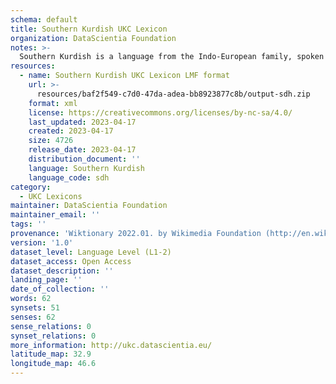 ```yaml
---
schema: default
title: Southern Kurdish UKC Lexicon
organization: DataScientia Foundation
notes: >-
  Southern Kurdish is a language from the Indo-European family, spoken in Eurasia. The UKC Lexicon of Southern Kurdish is represented as a lexico-semantic network. It consists of words, word senses, synsets, as well as sense-level and synset-level relationships.
resources:
  - name: Southern Kurdish UKC Lexicon LMF format
    url: >-
      resources/baf2f549-c7d0-47da-adea-bb8923877c8b/output-sdh.zip
    format: xml
    license: https://creativecommons.org/licenses/by-nc-sa/4.0/
    last_updated: 2023-04-17
    created: 2023-04-17
    size: 4726
    release_date: 2023-04-17
    distribution_document: ''
    language: Southern Kurdish
    language_code: sdh
category:
  - UKC Lexicons
maintainer: DataScientia Foundation
maintainer_email: ''
tags: ''
provenance: 'Wiktionary 2022.01. by Wikimedia Foundation (http://en.wiktionary.org); Princeton WordNet 2.1 by Princeton University (https://wordnet.princeton.edu)'
version: '1.0'
dataset_level: Language Level (L1-2)
dataset_access: Open Access
dataset_description: ''
landing_page: ''
date_of_collection: ''
words: 62
synsets: 51
senses: 62
sense_relations: 0
synset_relations: 0
more_information: http://ukc.datascientia.eu/
latitude_map: 32.9
longitude_map: 46.6
---
```

